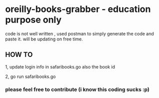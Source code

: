 # oreilly-books-grabber - education purpose only

code is not well written , used postman to simply generate the code and paste it. will be updating on free time.

## HOW TO

1, update login info in safaribooks.go also the book id

2, go run safaribooks.go

### please feel free to contribute (i know this coding sucks :p)
